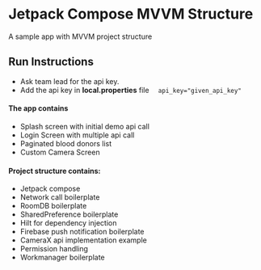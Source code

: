 
# Jetpack Compose MVVM Structure

A sample app with MVVM project structure

## Run Instructions
- Ask team lead for the api key.
- Add the api key in
  **local.properties** file   ```   api_key="given_api_key"   ```

#### The app contains
- Splash screen with initial demo api call
- Login Screen with multiple api call
- Paginated blood donors list
- Custom Camera Screen

#### Project structure contains:

- Jetpack compose
- Network call boilerplate
- RoomDB boilerplate
- SharedPreference boilerplate
- Hilt for dependency injection
- Firebase push notification boilerplate
- CameraX api implementation example
- Permission handling
- Workmanager boilerplate
